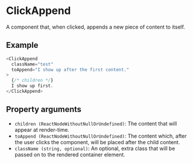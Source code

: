 # ClickAppend

A component that, when clicked, appends a new piece of content to itself.

## Example

```javascript
<ClickAppend
  className="test"
  toAppend="I show up after the first content."
>
  {/* children */}
  I show up first.
</ClickAppend>
```

## Property arguments

* `children (ReactNodeWithoutNullOrUndefined)`: The content that will appear at render-time.
* `toAppend (ReactNodeWithoutNullOrUndefined)`: The content which, after the user clicks the component, will be placed after the child content.
* `className (string, optional)`: An optional, extra class that will be passed on to the rendered container element.
